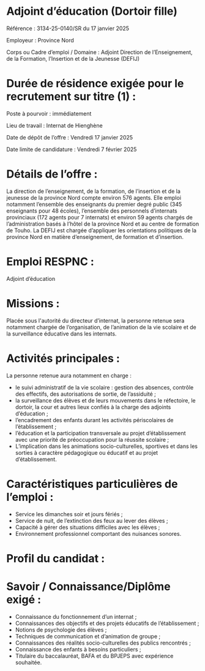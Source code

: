 # Adjoint d’éducation (Dortoir fille)

Référence : 3134-25-0140/SR du 17 janvier 2025

Employeur : Province Nord

Corps ou Cadre d’emploi / Domaine : Adjoint Direction de l’Enseignement, de la Formation, l’Insertion et de la Jeunesse (DEFIJ)

# Durée de résidence exigée pour le recrutement sur titre (1) :

Poste à pourvoir : immédiatement

Lieu de travail : Internat de Hienghène

Date de dépôt de l’offre : Vendredi 17 janvier 2025

Date limite de candidature : Vendredi 7 février 2025

# Détails de l’offre :

La direction de l’enseignement, de la formation, de l’insertion et de la jeunesse de la province Nord compte environ 576 agents. Elle emploi notamment l’ensemble des enseignants du premier degré public (345 enseignants pour 48 écoles), l’ensemble des personnels d’internats provinciaux (172 agents pour 7 internats) et environ 59 agents chargés de l’administration basés à l’hôtel de la province Nord et au centre de formation de Touho. La DEFIJ est chargée d’appliquer les orientations politiques de la province Nord en matière d’enseignement, de formation et d’insertion.

# Emploi RESPNC :

Adjoint d’éducation

# Missions :

Placée sous l'autorité du directeur d’internat, la personne retenue sera notamment chargée de l’organisation, de l’animation de la vie scolaire et de la surveillance éducative dans les internats.

# Activités principales :

La personne retenue aura notamment en charge :

- le suivi administratif de la vie scolaire : gestion des absences, contrôle des effectifs, des autorisations de sortie, de l’assiduité ;
- la surveillance des élèves et de leurs mouvements dans le réfectoire, le dortoir, la cour et autres lieux confiés à la charge des adjoints d’éducation ;
- l’encadrement des enfants durant les activités périscolaires de l’établissement ;
- l’éducation et la participation transversale au projet d’établissement avec une priorité de préoccupation pour la réussite scolaire ;
- L’implication dans les animations socio-culturelles, sportives et dans les sorties à caractère pédagogique ou éducatif et au projet d’établissement.

# Caractéristiques particulières de l’emploi :

- Service les dimanches soir et jours fériés ;
- Service de nuit, de l’extinction des feux au lever des élèves ;
- Capacité à gérer des situations difficiles avec les élèves ;
- Environnement professionnel comportant des nuisances sonores.

# Profil du candidat :

# Savoir / Connaissance/Diplôme exigé :

- Connaissance du fonctionnement d’un internat ;
- Connaissances des objectifs et des projets éducatifs de l’établissement ;
- Notions de psychologie des élèves ;
- Techniques de communication et d’animation de groupe ;
- Connaissances des réalités socio-culturelles des publics rencontrés ;
- Connaissance des enfants à besoins particuliers ;
- Titulaire du baccalauréat, BAFA et du BPJEPS avec expérience souhaitée.
